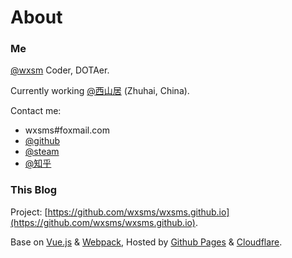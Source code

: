 # About

### Me

[@wxsm](https://github.com/wxsms) Coder, DOTAer.

Currently working [@西山居](https://www.xishanju.com/) (Zhuhai, China).

Contact me:

* wxsms#foxmail.com
* [@github](https://github.com/wxsms)
* [@steam](http://steamcommunity.com/id/wxsm/)
* [@知乎](https://www.zhihu.com/people/wxsm)

### This Blog

Project: [https://github.com/wxsms/wxsms.github.io](https://github.com/wxsms/wxsms.github.io).

Base on [Vue.js](https://vuejs.org/) & [Webpack](https://webpack.github.io/), Hosted by [Github Pages](https://pages.github.com/) & [Cloudflare](https://www.cloudflare.com/).
